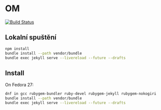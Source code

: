 # OM

[![Build Status](https://api.travis-ci.org/Kedrigern/omnew.svg)](https://travis-ci.org/Kedrigern/omnew)

## Lokalní spuštění

```bash
npm install
bundle install --path vendor/bundle
bundle exec jekyll serve --livereload --future --drafts
```

## Install

On Fedora 27:

```bash
dnf in gcc rubygem-bundler ruby-devel rubygem-jekyll rubygem-nokogiri
bundle install --path vendor/bundle
bundle exec jekyll serve --livereload --future --drafts
```
